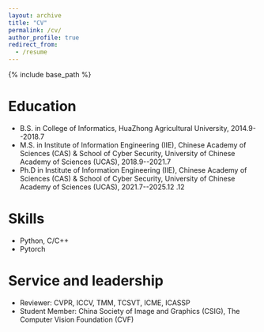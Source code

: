 ```yaml
---
layout: archive
title: "CV"
permalink: /cv/
author_profile: true
redirect_from:
  - /resume
---
```


{% include base_path %}

Education
======
* B.S. in College of Informatics, HuaZhong Agricultural University, 2014.9--2018.7
* M.S. in Institute of Information Engineering (IIE), Chinese Academy of Sciences (CAS) & School of Cyber Security, University of Chinese Academy of Sciences (UCAS), 2018.9--2021.7
* Ph.D in Institute of Information Engineering (IIE), Chinese Academy of Sciences (CAS) & School of Cyber Security, University of Chinese Academy of Sciences (UCAS), 2021.7--2025.12
.12
  
Skills
======
* Python, C/C++
* Pytorch
  
  
Service and leadership
======
* Reviewer: CVPR, ICCV, TMM, TCSVT, ICME, ICASSP
* Student Member:  China Society of Image and Graphics (CSIG), The Computer Vision Foundation (CVF)
